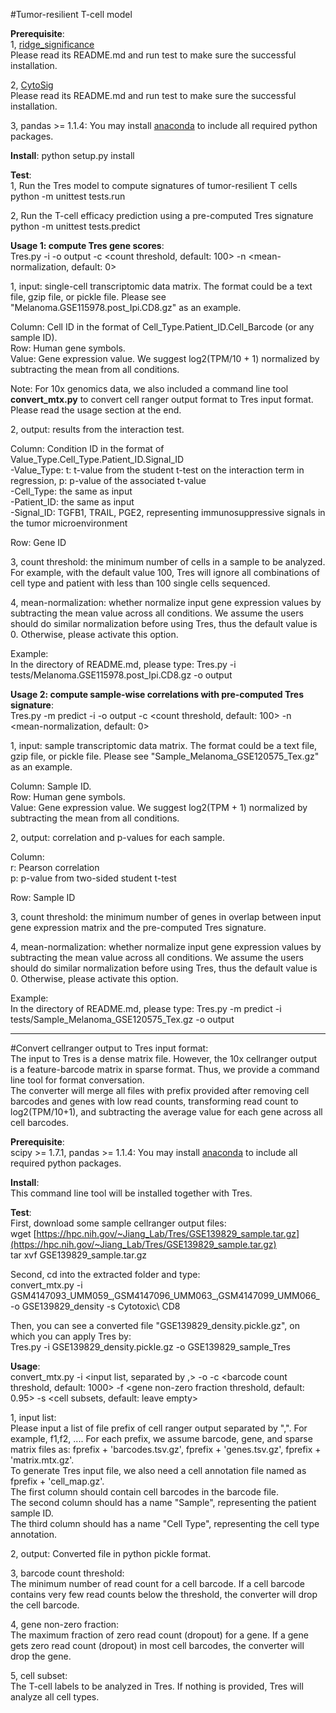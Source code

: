 #Tumor-resilient T-cell model  

**Prerequisite**:  
1, [ridge_significance](https://github.com/data2intelligence/ridge_significance)    
Please read its README.md and run test to make sure the successful installation.    
  
2, [CytoSig](https://github.com/data2intelligence/CytoSig)  
Please read its README.md and run test to make sure the successful installation.  
  
3, pandas >= 1.1.4: You may install [anaconda](https://www.anaconda.com) to include all required python packages.  


**Install**:
python setup.py install  


**Test**:  
1, Run the Tres model to compute signatures of tumor-resilient T cells  
python -m unittest tests.run  

2, Run the T-cell efficacy prediction using a pre-computed Tres signature  
python -m unittest tests.predict  


**Usage 1: compute Tres gene scores**:      
Tres.py -i <single-cell data> -o output -c <count threshold, default: 100> -n <mean-normalization, default: 0>
  
1, input: single-cell transcriptomic data matrix. The format could be a text file, gzip file, or pickle file. Please see "Melanoma.GSE115978.post\_Ipi.CD8.gz" as an example.  
  
Column: Cell ID in the format of Cell\_Type.Patient\_ID.Cell\_Barcode (or any sample ID).  
Row: Human gene symbols.  
Value: Gene expression value. We suggest log2(TPM/10 + 1) normalized by subtracting the mean from all conditions.      
  
Note: For 10x genomics data, we also included a command line tool **convert_mtx.py** to convert cell ranger output format to Tres input format. Please read the usage section at the end.  

2, output: results from the interaction test.  
  
Column: Condition ID in the format of Value\_Type.Cell\_Type.Patient\_ID.Signal\_ID  
  -Value\_Type: t: t-value from the student t-test on the interaction term in regression, p: p-value of the associated t-value  
  -Cell\_Type: the same as input  
  -Patient\_ID: the same as input  
  -Signal\_ID: TGFB1, TRAIL, PGE2, representing immunosuppressive signals in the tumor microenvironment  
  
Row: Gene ID  
  
3, count threshold: the minimum number of cells in a sample to be analyzed. For example, with the default value 100, Tres will ignore all combinations of cell type and patient with less than 100 single cells sequenced.  

4, mean-normalization: whether normalize input gene expression values by subtracting the mean value across all conditions. We assume the users should do similar normalization before using Tres, thus the default value is 0. Otherwise, please activate this option.   
  
Example:  
In the directory of README.md, please type: Tres.py -i tests/Melanoma.GSE115978.post\_Ipi.CD8.gz -o output  


**Usage 2: compute sample-wise correlations with pre-computed Tres signature**:      
Tres.py -m predict -i <sample data> -o output -c <count threshold, default: 100> -n <mean-normalization, default: 0>  
  
1, input: sample transcriptomic data matrix. The format could be a text file, gzip file, or pickle file. Please see "Sample\_Melanoma\_GSE120575\_Tex.gz" as an example.  
  
Column: Sample ID.  
Row: Human gene symbols.  
Value: Gene expression value. We suggest log2(TPM + 1) normalized by subtracting the mean from all conditions.      
  
2, output: correlation and p-values for each sample.  
  
Column:   
  r: Pearson correlation  
  p: p-value from two-sided student t-test    
  
Row: Sample ID  
  
3, count threshold: the minimum number of genes in overlap between input gene expression matrix and the pre-computed Tres signature.  

4, mean-normalization: whether normalize input gene expression values by subtracting the mean value across all conditions. We assume the users should do similar normalization before using Tres, thus the default value is 0. Otherwise, please activate this option.  
  
Example:  
In the directory of README.md, please type: Tres.py -m predict -i tests/Sample\_Melanoma\_GSE120575\_Tex.gz -o output  

---  
  
#Convert cellranger output to Tres input format:  
The input to Tres is a dense matrix file. However, the 10x cellranger output is a feature-barcode matrix in sparse format. Thus, we provide a command line tool for format conversation.  
The converter will merge all files with prefix provided after removing cell barcodes and genes with low read counts, transforming read count to log2(TPM/10+1), and subtracting the average value for each gene across all cell barcodes.  

**Prerequisite**:    
scipy >= 1.7.1, pandas >= 1.1.4: You may install [anaconda](https://www.anaconda.com) to include all required python packages.  

**Install**:  
This command line tool will be installed together with Tres.  
  
**Test**:  
First, download some sample cellranger output files:  
wget [https://hpc.nih.gov/~Jiang_Lab/Tres/GSE139829_sample.tar.gz](https://hpc.nih.gov/~Jiang_Lab/Tres/GSE139829_sample.tar.gz)  
tar xvf GSE139829_sample.tar.gz  
  
Second, cd into the extracted folder and type:  
convert\_mtx.py -i GSM4147093\_UMM059\_,GSM4147096\_UMM063\_,GSM4147099\_UMM066\_ -o GSE139829_density -s Cytotoxic\ CD8

Then, you can see a converted file "GSE139829_density.pickle.gz", on which you can apply Tres by:  
Tres.py -i GSE139829\_density.pickle.gz -o GSE139829\_sample\_Tres  

**Usage**:  
convert_mtx.py -i <input list, separated by ,> -o <output prefix> -c <barcode count threshold, default: 1000> -f <gene non-zero fraction threshold, default: 0.95> -s <cell subsets, default: leave empty>  

1, input list:  
Please input a list of file prefix of cell ranger output separated by ",". For example, f1,f2, .... For each prefix, we assume barcode, gene, and sparse matrix files as: fprefix + 'barcodes.tsv.gz', fprefix + 'genes.tsv.gz', fprefix + 'matrix.mtx.gz'.  
To generate Tres input file, we also need a cell annotation file named as fprefix + 'cell_map.gz'.  
The first column should contain cell barcodes in the barcode file.  
The second column should has a name "Sample", representing the patient sample ID.  
The third column should has a name "Cell Type", representing the cell type annotation.  
  
2, output: Converted file in python pickle format.  

3, barcode count threshold:  
The minimum number of read count for a cell barcode. If a cell barcode contains very few read counts below the threshold, the converter will drop the cell barcode.  

4, gene non-zero fraction:  
The maximum fraction of zero read count (dropout) for a gene. If a gene gets zero read count (dropout) in most cell barcodes, the converter will drop the gene.  

5, cell subset:  
The T-cell labels to be analyzed in Tres. If nothing is provided, Tres will analyze all cell types.   
